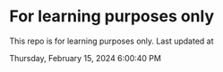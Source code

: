 # For learning purposes only
This repo is for learning purposes only.
Last updated at

Thursday, February 15, 2024 6:00:40 PM

